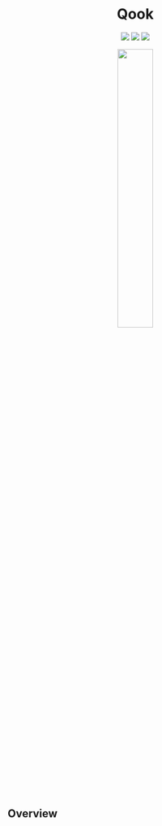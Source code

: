 <h1 align="center">Qook</h1>

<p align="center">

<img src="https://img.shields.io/badge/picasso-2.4.0-darkred" />
<img src="https://img.shields.io/badge/retrofit-2.9.0-blue" />
<img src="https://img.shields.io/badge/gson-2.8.6-red" />

<br/>

<p align="center">
<img src="res/presentation.gif" alt="" data-canonical-src="res/presentation.gif" width="37.5%" height="37.5%" />
</p>

## Overview